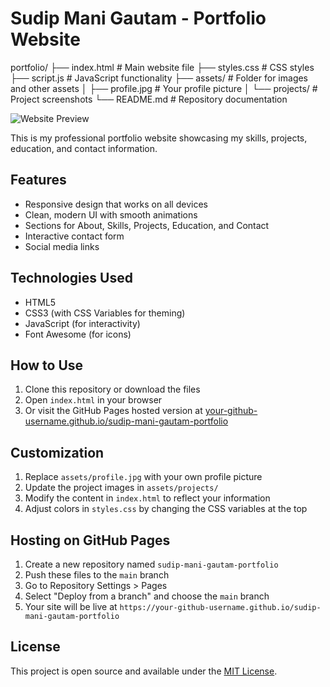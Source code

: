 # Sudip Mani Gautam - Portfolio Website
portfolio/
├── index.html          # Main website file
├── styles.css          # CSS styles
├── script.js           # JavaScript functionality
├── assets/             # Folder for images and other assets
│   ├── profile.jpg     # Your profile picture
│   └── projects/       # Project screenshots
└── README.md           # Repository documentation

![Website Preview](assets/preview.jpg)

This is my professional portfolio website showcasing my skills, projects, education, and contact information.

## Features

- Responsive design that works on all devices
- Clean, modern UI with smooth animations
- Sections for About, Skills, Projects, Education, and Contact
- Interactive contact form
- Social media links

## Technologies Used

- HTML5
- CSS3 (with CSS Variables for theming)
- JavaScript (for interactivity)
- Font Awesome (for icons)

## How to Use

1. Clone this repository or download the files
2. Open `index.html` in your browser
3. Or visit the GitHub Pages hosted version at [your-github-username.github.io/sudip-mani-gautam-portfolio](https://your-github-username.github.io/sudip-mani-gautam-portfolio)

## Customization

1. Replace `assets/profile.jpg` with your own profile picture
2. Update the project images in `assets/projects/`
3. Modify the content in `index.html` to reflect your information
4. Adjust colors in `styles.css` by changing the CSS variables at the top

## Hosting on GitHub Pages

1. Create a new repository named `sudip-mani-gautam-portfolio`
2. Push these files to the `main` branch
3. Go to Repository Settings > Pages
4. Select "Deploy from a branch" and choose the `main` branch
5. Your site will be live at `https://your-github-username.github.io/sudip-mani-gautam-portfolio`

## License

This project is open source and available under the [MIT License](LICENSE).